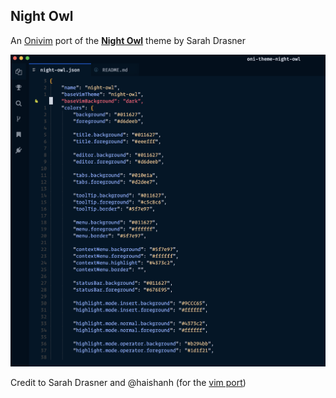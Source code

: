 ## Night Owl

An [Onivim](https://www.onivim.io/) port of the [**Night Owl**](https://github.com/sdras/night-owl-vscode-theme) theme by Sarah Drasner

![Night Owl in Oni](./assets/screenshot.png?raw=true "Night Owl in Oni")

Credit to Sarah Drasner and @haishanh (for the [vim port](https://github.com/haishanh/night-owl.vim))
